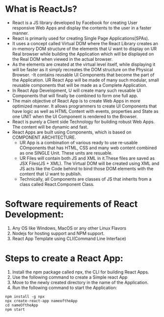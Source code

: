 # What is ReactJs?
- React is a JS library developed by Facebook for creating User responsive Web Apps and display the contents to the user in a faster manner. 
- React is primarily used for creating Single Page Applications(SPAs).    
- It uses a concept called Virtual DOM where the React Library creates an in-memory DOM structure of the elements that U want to display on UR Real browser while building the Application which will be displayed on the Real DOM when viewed in the actual browser. 
- As the elements are created at the virtual level itself, while displaying it will be faster as it simply recreates the DOM structure on the Physical Browser.
-It contains reusable UI Components that become the part of the Application. UR React App will be made of many such modular, small reusable components that will be made as a Complete Application.
- In React App Development, U will create many such reusable UI Components that will finally be combined to form one full app. 
- The main objective of React App is to create Web Apps in more optimized manner. It allows programmers to create UI Components that have logic as well as HTML Content with events, properties and State as one UNIT when the UI Component is rendered to the Browser.
- React is purely a Client side Technology for building robust Web Apps. The content will be dynamic and fast. 
- React Apps are built using Components, which is based on COMPONENT ARCHITECTURE. 
    - UR App is a combination of various ready to use re-usable COmponents that has HTML, CSS and many web content combined as one SINGLE Unit. These units are resuable. 
    - UR Files will contain both JS and XML in it.These files are saved as JSX Files(JS + XML). The Virtual DOM will be created using XML and JS acts like the Code behind to bind those DOM elements with the content that U want to publish. 
    - Technically, all Components are classes of JS that inherits from a class called React.Component Class. 

# Software requirements of React Development:
1. Any OS like Windows, MacOS or  any other Linux Flavors
2. Nodejs for hosting support and NPM support. 
3. React App Template using CLI(Command Line Interface)

# Steps to create a React App:
1. Install the npm package called npx, the CLI for building React Apps.
2. Use the following command to create a Simple react App
3. Move to the newly created directory in the name of the Application. 
4. Run the following command to start the Application:  
```
npm install -g npx
npx create-react-app nameoftheApp
cd nameOftheApp
npm start
```
